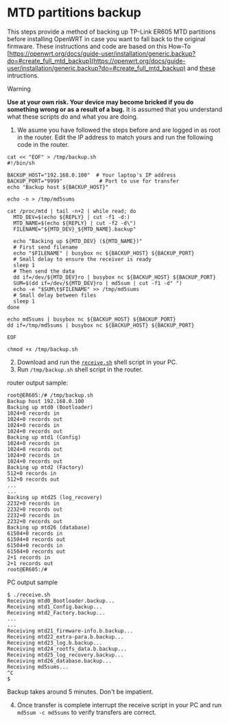 # MTD partitions backup
This steps provide a method of backing up TP-Link ER605 MTD partitions before installing OpenWRT in case you want to fall back to the original firmware. These instructions and code are based on this How-To [https://openwrt.org/docs/guide-user/installation/generic.backup?do=#create_full_mtd_backup](https://openwrt.org/docs/guide-user/installation/generic.backup?do=#create_full_mtd_backup) and [these](https://github.com/chill1Penguin/er605v2_openwrt_install/issues/21#issue-2843453155)  intructions.

> [!WARNING] 
> **Use at your own risk. Your device may become bricked if you do something wrong or as a result of a bug.** It is assumed that you understand what these scripts do and what you are doing.

1. We asume you have followed the steps before and are logged in as root in the router. Edit the IP address to match yours and run the following code in the router.
```shell
cat << "EOF" > /tmp/backup.sh
#!/bin/sh

BACKUP_HOST="192.168.0.100"  # Your laptop's IP address
BACKUP_PORT="9999"            # Port to use for transfer
echo "Backup host ${BACKUP_HOST}"

echo -n > /tmp/md5sums

cat /proc/mtd | tail -n+2 | while read; do
  MTD_DEV=$(echo ${REPLY} | cut -f1 -d:)
  MTD_NAME=$(echo ${REPLY} | cut -f2 -d\")
  FILENAME="${MTD_DEV}_${MTD_NAME}.backup"
  
  echo "Backing up ${MTD_DEV} (${MTD_NAME})"
  # First send filename
  echo "$FILENAME" | busybox nc ${BACKUP_HOST} ${BACKUP_PORT}
  # Small delay to ensure the receiver is ready
  sleep 1
  # Then send the data
  dd if=/dev/${MTD_DEV}ro | busybox nc ${BACKUP_HOST} ${BACKUP_PORT}
  SUM=$(dd if=/dev/${MTD_DEV}ro | md5sum | cut -f1 -d" ")
  echo -e "$SUM\t$FILENAME" >> /tmp/md5sums
  # Small delay between files
  sleep 1
done

echo md5sums | busybox nc ${BACKUP_HOST} ${BACKUP_PORT}
dd if=/tmp/md5sums | busybox nc ${BACKUP_HOST} ${BACKUP_PORT}

EOF

chmod +x /tmp/backup.sh
```
2. Download and run the [`receive.sh`](receive.sh) shell script in your PC.
3. Run `/tmp/backup.sh` shell script in the router.

router output sample:
```
root@ER605:/# /tmp/backup.sh
Backup host 192.168.0.100
Backing up mtd0 (Bootloader)
1024+0 records in
1024+0 records out
1024+0 records in
1024+0 records out
Backing up mtd1 (Config)
1024+0 records in
1024+0 records out
1024+0 records in
1024+0 records out
Backing up mtd2 (Factory)
512+0 records in
512+0 records out
...
...
Backing up mtd25 (log_recovery)
2232+0 records in
2232+0 records out
2232+0 records in
2232+0 records out
Backing up mtd26 (database)
61504+0 records in
61504+0 records out
61504+0 records in
61504+0 records out
2+1 records in
2+1 records out
root@ER605:/# 
```

PC output sample
```
$ ./receive.sh 
Receiving mtd0_Bootloader.backup...
Receiving mtd1_Config.backup...
Receiving mtd2_Factory.backup...
...
...
Receiving mtd21_firmware-info.b.backup...
Receiving mtd22_extra-para.b.backup...
Receiving mtd23_log.b.backup...
Receiving mtd24_rootfs_data.b.backup...
Receiving mtd25_log_recovery.backup...
Receiving mtd26_database.backup...
Receiving md5sums...
^C
$ 
```

Backup takes around 5 minutes. Don't be impatient.

4. Once transfer is complete interrupt the receive script in your PC and run `md5sum -c md5sums` to verify transfers are correct.

